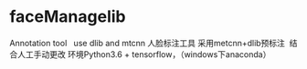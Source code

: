 # faceManagelib
Annotation tool   use dlib and mtcnn
人脸标注工具
采用metcnn+dlib预标注  结合人工手动更改
环境Python3.6 + tensorflow，（windows下anaconda）
